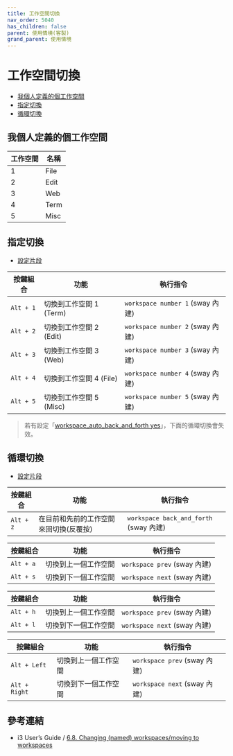 ```yaml
---
title: 工作空間切換
nav_order: 5040
has_children: false
parent: 使用情境(客製)
grand_parent: 使用情境
---
```



# 工作空間切換

* [我個人定義的個工作空間](#我個人定義的個工作空間)
* [指定切換](#指定切換)
* [循環切換](#循環切換)


## 我個人定義的個工作空間

| 工作空間 | 名稱  |
| -------- | ----- |
| 1        | File  |
| 2        | Edit  |
| 3        | Web   |
| 4        | Term  |
| 5        | Misc  |


## 指定切換

* [設定片段](https://github.com/samwhelp/note-about-ubuntu-sway/blob/gh-pages/_demo/adjustment-ubuntu-sway/full/ubuntu-sway/config/sway/section/common/keybind/sway-keybind-main/keybind.m/Workspace_ByName/SwitchToSpecific.conf)

| 按鍵組合  | 功能                    | 執行指令                       |
| --------- | ----------------------- | ------------------------------ |
| `Alt + 1` | 切換到工作空間 1 (Term) | `workspace number 1` (sway 內建) |
| `Alt + 2` | 切換到工作空間 2 (Edit) | `workspace number 2` (sway 內建) |
| `Alt + 3` | 切換到工作空間 3 (Web)  | `workspace number 3` (sway 內建) |
| `Alt + 4` | 切換到工作空間 4 (File) | `workspace number 4` (sway 內建) |
| `Alt + 5` | 切換到工作空間 5 (Misc) | `workspace number 5` (sway 內建) |

> 若有設定「[workspace_auto_back_and_forth yes](https://github.com/samwhelp/note-about-i3wm/blob/gh-pages/_demo/config/i3wm-config/main/config/i3/share/gen/i3wm-gen-rc/Section/Subject/Workspace/Attribute/Base.conf#L37)」，下面的循環切換會失效。


## 循環切換

* [設定片段](https://github.com/samwhelp/note-about-ubuntu-sway/blob/gh-pages/_demo/adjustment-ubuntu-sway/full/ubuntu-sway/config/sway/section/common/keybind/sway-keybind-main/keybind.m/Workspace_ByName/QuickSwitch.conf)

| 按鍵組合  | 功能                                   | 執行指令                       |
| --------- | -------------------------------------- | ------------------------------ |
| `Alt + z` | 在目前和先前的工作空間來回切換(反覆按) | `workspace back_and_forth` (sway 內建) |

| 按鍵組合  | 功能                 | 執行指令                   |
| --------- | -------------------- | -------------------------- |
| `Alt + a` | 切換到上一個工作空間 | `workspace prev` (sway 內建) |
| `Alt + s` | 切換到下一個工作空間 | `workspace next` (sway 內建) |

| 按鍵組合  | 功能                 | 執行指令                   |
| --------- | -------------------- | -------------------------- |
| `Alt + h` | 切換到上一個工作空間 | `workspace prev` (sway 內建) |
| `Alt + l` | 切換到下一個工作空間 | `workspace next` (sway 內建) |

| 按鍵組合      | 功能                 | 執行指令                   |
| ------------- | -------------------- | -------------------------- |
| `Alt + Left`  | 切換到上一個工作空間 | `workspace prev` (sway 內建) |
| `Alt + Right` | 切換到下一個工作空間 | `workspace next` (sway 內建) |


## 參考連結

* i3 User’s Guide / [6.8. Changing (named) workspaces/moving to workspaces](https://i3wm.org/docs/userguide.html#_changing_named_workspaces_moving_to_workspaces)
